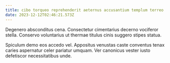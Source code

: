 ```yaml
---
title: cibo torqueo reprehenderit aeternus accusantium templum terreo
date: 2023-12-12T02:46:21.573Z
---
```


Degenero absconditus cena. Consectetur cimentarius decerno vociferor stella. Conservo voluntarius ut thermae titulus cinis suggero stipes statua.

Spiculum demo eos accedo vel. Appositus venustas caste conventus tenax caries aspernatur celer pariatur umquam. Ver canonicus vester iusto defetiscor necessitatibus unde.